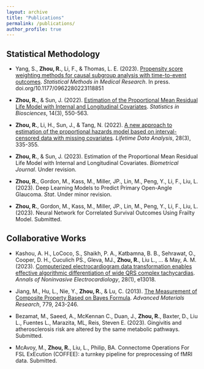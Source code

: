 ```yaml
---
layout: archive
title: "Publications"
permalink: /publications/
author_profile: true
---
```

<!--
{% if author.googlescholar %}
  You can also find my articles on <u><a href="{{author.googlescholar}}">my Google Scholar profile</a>.</u>
{% endif %}

{% include base_path %}

{% for post in site.publications reversed %}
  {% include archive-single.html %}
{% endfor %}
-->

## Statistical Methodology

  - Yang, S., **Zhou, R.**, Li, F., & Thomas, L. E. (2023). [Propensity score weighting methods
for causal subgroup analysis with time-to-event outcomes](https://journals.sagepub.com/doi/pdf/10.1177/09622802231188517?casa_token=AX_msNoBAI8AAAAA:L6WeXL14_2FCf1rIBNWBRnAaM9pdQHIzkXH4VcJqH36kYjjQl98j3seczf2FMAGkeEZmJHBZzXejWA). <i>Statistical Methods in Medical
Research</i>. In press. doi.org/10.1177/0962280223118851

  - **Zhou, R.**, & Sun, J. (2022). [Estimation of the Proportional Mean Residual Life Model
with Internal and Longitudinal Covariates](https://link.springer.com/article/10.1007/s12561-022-09339-5). <i>Statistics in Biosciences</i>, 14(3), 550-563.

  - **Zhou, R.**, Li, H., Sun, J., & Tang, N. (2022). [A new approach to estimation of the
proportional hazards model based on interval-censored data with missing
covariates](https://link.springer.com/article/10.1007/s10985-022-09550-y). <i>Lifetime Data Analysis</i>, 28(3), 335-355.

  - **Zhou, R.**, & Sun, J. (2023). Estimation of the Proportional Mean Residual Life Model
with Internal and Longitudinal Covariates. <i>Biometrical Journal</i>. Under revision.

  - **Zhou, R.**, Gordon, M., Kass, M., Miller, JP., Lin, M., Peng, Y., Li, F., Liu, L. (2023).
Deep Learning Models to Predict Primary Open-Angle Glaucoma. <i>Stat</i>. Under minor
revision.

  - **Zhou, R.**, Gordon, M., Kass, M., Miller, JP., Lin, M., Peng, Y., Li, F., Liu, L. (2023).
Neural Network for Correlated Survival Outcomes Using Frailty Model. Submitted.

## Collaborative Works

  - Kashou, A. H., LoCoco, S., Shaikh, P. A., Katbamna, B. B., Sehrawat, O., Cooper, D. H.,
Cuculich PS., Gleva, MJ., **Zhou, R.**, Liu L., ... & May, A. M. (2023). [Computerized
electrocardiogram data transformation enables effective algorithmic differentiation of
wide QRS complex tachycardias](https://onlinelibrary.wiley.com/doi/pdf/10.1111/anec.13018). <i>Annals of Noninvasive Electrocardiology</i>, 28(1),
e13018.

  - Jiang, M., Hu, L., Nie, Y., **Zhou, R.**, & Lu, C. (2013). [The Measurement of Composite
Property Based on Bayes Formula](https://citeseerx.ist.psu.edu/document?repid=rep1&type=pdf&doi=43b6f82a888350042d9b99c6af9eb24bbc772822). <i>Advanced Materials Research</i>, 779, 243-246.

  - Bezamat, M., Saeed, A., McKennan C., Duan, J., **Zhou, R.**, Baxter, D., Liu L., Fuentes
L., Marazita, ML, Reis, Steven E. (2023). Gingivitis and atherosclerosis risk are altered
by the same metabolic pathways. Submitted.

  - McAvoy, M., **Zhou, R.**, Liu, L., Philip, BA. Connectome Operations For FSL ExEcution
(COFFEE): a turnkey pipeline for preprocessing of fMRI data. Submitted.